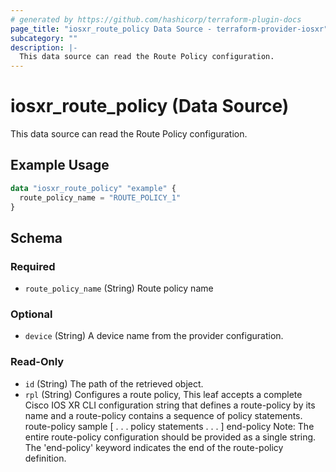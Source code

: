 ```yaml
---
# generated by https://github.com/hashicorp/terraform-plugin-docs
page_title: "iosxr_route_policy Data Source - terraform-provider-iosxr"
subcategory: ""
description: |-
  This data source can read the Route Policy configuration.
---
```


# iosxr_route_policy (Data Source)

This data source can read the Route Policy configuration.

## Example Usage

```terraform
data "iosxr_route_policy" "example" {
  route_policy_name = "ROUTE_POLICY_1"
}
```

<!-- schema generated by tfplugindocs -->
## Schema

### Required

- `route_policy_name` (String) Route policy name

### Optional

- `device` (String) A device name from the provider configuration.

### Read-Only

- `id` (String) The path of the retrieved object.
- `rpl` (String) Configures a route policy, This leaf accepts a complete Cisco IOS XR CLI configuration string that defines a route-policy by its name and a route-policy contains a sequence of policy statements.  route-policy sample [ . . . policy statements . . . ] end-policy  Note: The entire route-policy configuration should be provided as a single string. The 'end-policy' keyword indicates the end of the route-policy definition.
